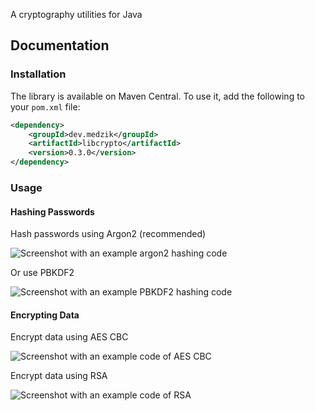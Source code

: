 A cryptography utilities for Java

## Documentation

### Installation

The library is available on Maven Central. To use it, add the following to your `pom.xml` file:

```xml
<dependency>
    <groupId>dev.medzik</groupId>
    <artifactId>libcrypto</artifactId>
    <version>0.3.0</version>
</dependency>
```

### Usage

#### Hashing Passwords

Hash passwords using Argon2 (recommended)

![Screenshot with an example argon2 hashing code](https://github.com/M3DZIK/libcrypto-java/assets/87065584/4a125e5e-4950-456a-a89e-cca56d4f8868)

Or use PBKDF2

![Screenshot with an example PBKDF2 hashing code](https://user-images.githubusercontent.com/87065584/236326073-3cad8efe-a1db-4320-943c-59d53f1976c2.png)

#### Encrypting Data

Encrypt data using AES CBC

![Screenshot with an example code of AES CBC](https://github.com/M3DZIK/libcrypto-java/assets/87065584/9b645be4-c30a-4bd6-a7f9-03ae7468536f)

Encrypt data using RSA

![Screenshot with an example code of RSA](https://user-images.githubusercontent.com/87065584/236550078-562027d9-655b-47c8-8ae5-3f4e9c1067af.png)

